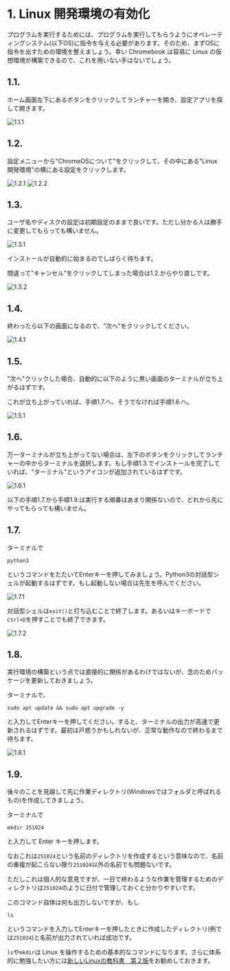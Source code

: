 # 1. Linux 開発環境の有効化
プログラムを実行するためには、プログラムを実行してもらうようにオペレーティングシステム(以下OS)に指令を与える必要があります。そのため、まずOSに指令を出すための環境を整えましょう。幸い Chromebook は容易に Linux の仮想環境が構築できるので、これを用いない手はないでしょう。

## 1.1.
ホーム画面左下にあるボタンをクリックしてランチャーを開き、設定アプリを探して開きます。

![1.1.1](../assets/images/linux/1_1_1.png)

## 1.2.
設定メニューから"ChromeOSについて"をクリックして、その中にある"Linux 開発環境"の横にある設定をクリックします。

![1.2.1](../assets/images/linux/1_2_1.png)
![1.2.2](../assets/images/linux/1_2_2.png)

## 1.3.
ユーザ名やディスクの設定は初期設定のままで良いです。ただし分かる人は勝手に変更してもらっても構いません。

![1.3.1](../assets/images/linux/1_3_1.png)

インストールが自動的に始まるのでしばらく待ちます。

間違って"キャンセル"をクリックしてしまった場合は1.2.からやり直しです。

![1.3.2](../assets/images/linux/1_3_2.png)

## 1.4.
終わったら以下の画面になるので、"次へ"をクリックしてください。

![1.4.1](../assets/images/linux/1_4_1.png)

## 1.5.
"次へ"クリックした場合、自動的に以下のように黒い画面のターミナルが立ち上がるはずです。

これが立ち上がっていれば、手順1.7.へ、そうでなければ手順1.6.へ。

![1.5.1](../assets/images/linux/1_5_1.png)

## 1.6.
万一ターミナルが立ち上がってない場合は、左下のボタンをクリックしてランチャーの中からターミナルを選択します。もし手順1.3.でインストールを完了していれば、"ターミナル"というアイコンが追加されているはずです。

![1.6.1](../assets/images/linux/1_6_1.png)

以下の手順1.7.から手順1.9.は実行する順番はあまり関係ないので、どれから先にやってもらっても構いません。

## 1.7.
ターミナルで
```
python3
```
というコマンドをたたいてEnterキーを押してみましょう。Python3の対話型シェルが起動するはずです。もし起動しない場合は先生を呼んでください。

![1.7.1](../assets/images/linux/1_7_1.png)

対話型シェルは`exit()`と打ち込むことで終了します。あるいはキーボードで`Ctrl+D`を押すことでも終了できます。

![1.7.2](../assets/images/linux/1_7_1.png)

## 1.8.
実行環境の構築という点では直接的に関係があるわけではないが、念のためパッケージを更新しておきましょう。

ターミナルで、
```
sudo apt update && sudo apt upgrade -y
```
と入力してEnterキーを押してください。すると、ターミナルの出力が高速で更新されるはずです。最初は戸惑うかもしれないが、正常な動作なので終わるまで待ちます。

![1.8.1](../assets/images/linux/1_8_1.png)

## 1.9.
後々のことを見越して先に作業ディレクトリ(Windowsではフォルダと呼ばれるもの)を作成してきましょう。

ターミナルで
```
mkdir 251024
```
と入力して Enter キーを押します。

なおこれは`251024`という名前のディレクトリを作成するという意味なので、名前の重複が起こらない限り`251024`以外の名前でも問題ないです。

ただしこれは個人的な意見ですが、一日で終わるような作業を管理するためのディレクトリは`251024`のように日付で管理しておくと分かりやすいです。

このコマンド自体は何も出力しないですが、もし
```
ls
```
というコマンドを入力してEnterキーを押したときに作成したディレクトリ(例では`251024`)と名前が出力されていれば成功です。

`ls`や`mkdir`は Linux を操作するための基本的なコマンドになります。さらに体系的に勉強したい方には[新しいLinuxの教科書　第２版](https://www.sbcr.jp/product/4815624316/)をお勧めしておきます。
